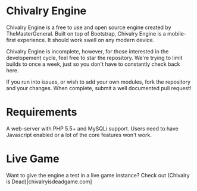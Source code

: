 # Chivalry Engine
Chivalry Engine is a free to use and open source engine created by TheMasterGeneral. Built on top of Bootstrap, Chivalry Engine is a mobile-first experience. It should work swell on any modern device.

Chivalry Engine is incomplete, however, for those interested in the developement cycle, feel free to star the repository. We're trying to limit builds to once a week, just so you don't have to constantly check back here.

If you run into issues, or wish to add your own modules, fork the repository and your changes. When complete, submit a well documented pull request!

# Requirements
A web-server with PHP 5.5+ and MySQLi support. Users need to have Javascript enabled or a lot of the core features won't work.  
  
  # Live Game
Want to give the engine a test in a live game instance? Check out (Chivalry is Dead)[chivalryisdeadgame.com]
